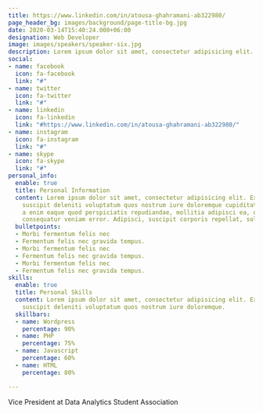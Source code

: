```yaml
---
title: https://www.linkedin.com/in/atousa-ghahramani-ab322980/
page_header_bg: images/background/page-title-bg.jpg
date: 2020-03-14T15:40:24.000+06:00
designation: Web Developer
image: images/speakers/speaker-six.jpg
description: Lorem ipsum dolor sit amet, consectetur adipisicing elit. Maiores, velit.
social:
- name: facebook
  icon: fa-facebook
  link: "#"
- name: twitter
  icon: fa-twitter
  link: "#"
- name: linkedin
  icon: fa-linkedin
  link: "#https://www.linkedin.com/in/atousa-ghahramani-ab322980/"
- name: instagram
  icon: fa-instagram
  link: "#"
- name: skype
  icon: fa-skype
  link: "#"
personal_info:
  enable: true
  title: Personal Information
  content: Lorem ipsum dolor sit amet, consectetur adipisicing elit. Excepturi explicabo
    suscipit deleniti voluptatum quos nostrum iure doloremque cupiditate voluptatem
    a enim eaque quod perspiciatis repudiandae, mollitia adipisci ea, quidem eveniet
    consequatur veniam error. Adipisci, suscipit corporis repellat, soluta vitae deserunt.
  bulletpoints:
  - Morbi fermentum felis nec
  - Fermentum felis nec gravida tempus.
  - Morbi fermentum felis nec
  - Fermentum felis nec gravida tempus.
  - Morbi fermentum felis nec
  - Fermentum felis nec gravida tempus.
skills:
  enable: true
  title: Personal Skills
  content: Lorem ipsum dolor sit amet, consectetur adipisicing elit. Excepturi explicabo
    suscipit deleniti voluptatum quos nostrum iure doloremque.
  skillbars:
  - name: Wordpress
    percentage: 90%
  - name: PHP
    percentage: 75%
  - name: Javascript
    percentage: 60%
  - name: HTML
    percentage: 80%

---
```

Vice President at Data Analytics Student Association